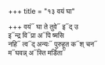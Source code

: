 +++
title = "१३ वयं घा"

+++
वयं᳓ घा ते तुवे᳓ इ᳓द् उ  
इ᳓न्द्र वि᳓प्रा अ᳓पि ष्मसि  
नहि᳓ त्व᳓द् अन्यः᳓ पुरुहूत क᳓श् चन᳓  
म᳓घवन्न् अ᳓स्ति मर्डिता᳓